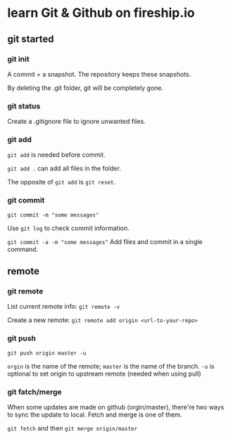 # learn Git & Github on fireship.io

## git started

### git init

A commit = a snapshot. The repository keeps these snapshots.

By deleting the .git folder, git will be completely gone.

### git status

Create a .gitignore file to ignore unwanted files.

### git add

`git add` is needed before commit.

`git add .` can add all files in the folder.

The opposite of `git add` is `git reset`.

### git commit

`git commit -m "some messages"`

Use `git log` to check commit information.

`git commit -a -m "some messages"` Add files and commit in a single command.

## remote

### git remote

List current remote info: `git remote -v`

Create a new remote: `git remote add origin <url-to-your-repo>` 

### git push

`git push origin master -u`

`orgin` is the name of the remote; `master` is the name of the branch.
`-u` is optional to set origin to upstream remote (needed when using pull)

### git fatch/merge

When some updates are made on github (orgin/master), there're two ways to sync the update to local. Fetch and merge is one of them.

`git fetch` and then `git merge origin/master`
